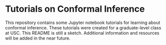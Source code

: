 # Tutorials on Conformal Inference

This repository contains some Jupyter notebook tutorials for learning about conformal inference.
These tutorials were created for a graduate-level class at USC.
This README is still a sketch. Additional information and resources will be added in the near future.
